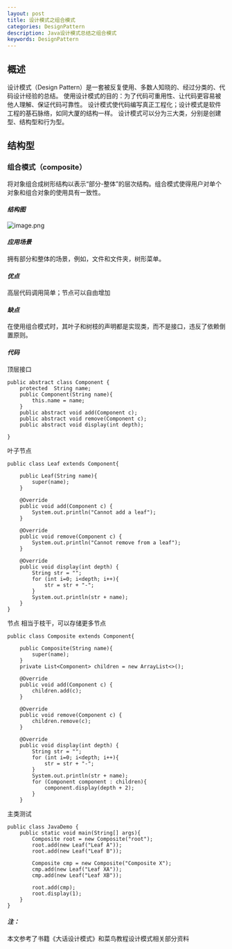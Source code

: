 ```yaml
---
layout: post
title: 设计模式之组合模式
categories: DesignPattern
description: Java设计模式总结之组合模式
keywords: DesignPattern
---
```


## 概述
设计模式（Design Pattern）是一套被反复使用、多数人知晓的、经过分类的、代码设计经验的总结。
使用设计模式的目的：为了代码可重用性、让代码更容易被他人理解、保证代码可靠性。 设计模式使代码编写真正工程化；设计模式是软件工程的基石脉络，如同大厦的结构一样。
设计模式可以分为三大类，分别是创建型、结构型和行为型。
## 结构型
### 组合模式（composite）
将对象组合成树形结构以表示“部分-整体”的层次结构。组合模式使得用户对单个对象和组合对象的使用具有一致性。

#### ***结构图***
![image.png](https://upload-images.jianshu.io/upload_images/14607771-59267d3ae2d8e2f4.png?imageMogr2/auto-orient/strip%7CimageView2/2/w/1240)

#### ***应用场景***
拥有部分和整体的场景，例如，文件和文件夹，树形菜单。

#### ***优点***
高层代码调用简单；节点可以自由增加

#### ***缺点***
在使用组合模式时，其叶子和树枝的声明都是实现类，而不是接口，违反了依赖倒置原则。

#### ***代码***
顶层接口
```
public abstract class Component {
    protected  String name;
    public Component(String name){
        this.name = name;
    }
    public abstract void add(Component c);
    public abstract void remove(Component c);
    public abstract void display(int depth);

}
```
叶子节点
```
public class Leaf extends Component{

    public Leaf(String name){
        super(name);
    }

    @Override
    public void add(Component c) {
        System.out.println("Cannot add a leaf");
    }

    @Override
    public void remove(Component c) {
        System.out.println("Cannot remove from a leaf");
    }

    @Override
    public void display(int depth) {
        String str = "";
        for (int i=0; i<depth; i++){
            str = str + "-";
        }
        System.out.println(str + name);
    }
}
```
节点 相当于枝干，可以存储更多节点
```
public class Composite extends Component{

    public Composite(String name){
        super(name);
    }
    private List<Component> children = new ArrayList<>();

    @Override
    public void add(Component c) {
        children.add(c);
    }

    @Override
    public void remove(Component c) {
        children.remove(c);
    }

    @Override
    public void display(int depth) {
        String str = "";
        for (int i=0; i<depth; i++){
            str = str + "-";
        }
        System.out.println(str + name);
        for (Component component : children){
            component.display(depth + 2);
        }
    }

```
主类测试
```
public class JavaDemo {
    public static void main(String[] args){
        Composite root = new Composite("root");
        root.add(new Leaf("Leaf A"));
        root.add(new Leaf("Leaf B"));

        Composite cmp = new Composite("Composite X");
        cmp.add(new Leaf("Leaf XA"));
        cmp.add(new Leaf("Leaf XB"));

        root.add(cmp);
        root.display(1);
    }
}
```
#### ***注：***
本文参考了书籍《大话设计模式》和菜鸟教程设计模式相关部分资料